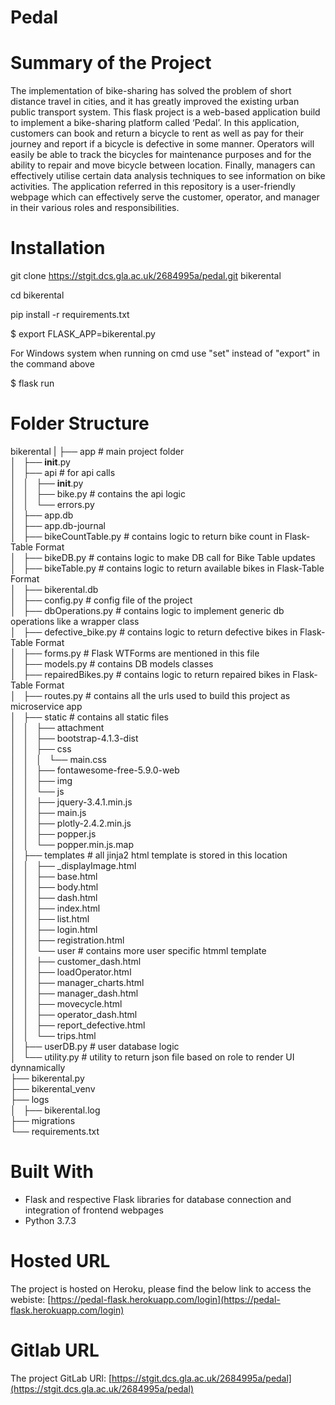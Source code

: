 # Pedal

# Summary of the Project
The implementation of bike-sharing has solved the problem of short distance travel in cities, and it has greatly improved the existing urban public transport system. This flask project is a web-based application build to implement a bike-sharing platform called ‘Pedal’. In this application, customers can book and return a bicycle to rent as well as pay for their journey and report if a bicycle is defective in some manner. Operators will easily be able to track the bicycles for maintenance purposes and for the ability to repair and move bicycle between location. Finally, managers can effectively utilise certain data analysis techniques to see information on bike activities. The application referred in this repository is a user-friendly webpage which can effectively serve the customer, operator, and manager in their various roles and responsibilities.


# Installation
>>>
git clone https://stgit.dcs.gla.ac.uk/2684995a/pedal.git bikerental

cd bikerental

pip install -r requirements.txt

$ export FLASK_APP=bikerental.py

For Windows system when running on cmd use "set" instead of "export" in the command above

$ flask run
>>>

# Folder Structure
>>>
bikerental
|
├── app # main project folder  
│   ├── __init__.py  
│   ├── api # for api calls  
│   │   ├── __init__.py  
│   │   ├── bike.py # contains the api logic  
│   │   └── errors.py  
│   ├── app.db  
│   ├── app.db-journal  
│   ├── bikeCountTable.py # contains logic to return bike count in Flask-Table Format  
│   ├── bikeDB.py # contains logic to make DB call for Bike Table updates  
│   ├── bikeTable.py # contains logic to return available bikes in Flask-Table Format  
│   ├── bikerental.db  
│   ├── config.py # config file of the project  
│   ├── dbOperations.py # contains logic to implement generic db operations like a wrapper class  
│   ├── defective_bike.py # contains logic to return defective bikes in Flask-Table Format  
│   ├── forms.py # Flask WTForms are mentioned in this file  
│   ├── models.py # contains DB models classes  
│   ├── repairedBikes.py # contains logic to return repaired bikes in Flask-Table Format  
│   ├── routes.py # contains all the urls used to build this project as microservice app  
│   ├── static # contains all static files  
│   │   ├── attachment  
│   │   ├── bootstrap-4.1.3-dist  
│   │   ├── css  
│   │   │   └── main.css  
│   │   ├── fontawesome-free-5.9.0-web  
│   │   ├── img  
│   │   └── js  
│   │       ├── jquery-3.4.1.min.js  
│   │       ├── main.js  
│   │       ├── plotly-2.4.2.min.js  
│   │       ├── popper.js  
│   │       └── popper.min.js.map  
│   ├── templates # all jinja2 html template is stored in this location  
│   │   ├── _displayImage.html  
│   │   ├── base.html  
│   │   ├── body.html  
│   │   ├── dash.html  
│   │   ├── index.html  
│   │   ├── list.html  
│   │   ├── login.html  
│   │   ├── registration.html  
│   │   └── user # contains more  user specific htmml template  
│   │       ├── customer_dash.html  
│   │       ├── loadOperator.html  
│   │       ├── manager_charts.html  
│   │       ├── manager_dash.html   
│   │       ├── movecycle.html  
│   │       ├── operator_dash.html  
│   │       ├── report_defective.html  
│   │       └── trips.html  
│   ├── userDB.py # user database logic  
│   └── utility.py # utility to return json file based on role to render UI dynnamically  
├── bikerental.py  
├── bikerental_venv  
├── logs  
│   ├── bikerental.log  
├── migrations  
└── requirements.txt  
>>>
# Built With
- Flask and respective Flask libraries for database connection and integration of frontend webpages
- Python 3.7.3


# Hosted URL
The project is hosted on Heroku, please find the below link to access the webiste:
[https://pedal-flask.herokuapp.com/login](https://pedal-flask.herokuapp.com/login)

# Gitlab URL
The project GitLab URl:
[https://stgit.dcs.gla.ac.uk/2684995a/pedal](https://stgit.dcs.gla.ac.uk/2684995a/pedal)